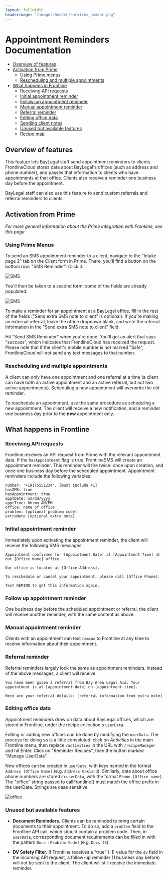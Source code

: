 ```yaml
---
layout: fullwidth
headerimage: "/images/header/services_header.png"
---
```


# Appointment Reminders Documentation

* [Overview of features](#overview-of-features)
* [Activation from Prime](#activation-from-prime)
    * [Using Prime menus](#using-prime-menus)
    * [Rescheduling and multiple appointments](#rescheduling-and-multiple-appointments)
* [What happens in Frontline](#what-happens-in-frontline)
    * [Receiving API requests](#receving-api-requests)
    * [Initial appointment reminder](#initial-appointment-reminder)
    * [Follow-up appointment reminder](#follow-up-appointment-reminder)
    * [Manual appointment reminder](#manual-appointment-reminder)
    * [Referral reminder](#referral-reminders)
    * [Editing office data](#editing-office-data)
    * [Sending client notes](#sending-client-notes)
    * [Unused but available features](#unused-but-available-features)
    * [Recipe map](#recipe-map)

## Overview of features
This feature lets BayLegal staff send appointment reminders to clients. FrontlineCloud stores data about BayLegal's offices (such as address and phone number), and passes that information to clients who have appointments at that office. Clients also receive a reminder one business day before the appointment. 

BayLegal staff can also use this feature to send custom referrals and referral reminders to clients. 

## Activation from Prime
*For more general information about the Prime integration with Frontline, see this page*

### Using Prime Menus

To send an SMS appointment reminder to a client, navigate to the "Intake page 2" tab on the Client form in Prime. There, you'll find a button on the bottom row: "SMS Reminder". Click it.

![SMS]({{site.baseurl}}/images/baylegal/baylegal_smsreminder1.jpg)

You'll then be taken to a second form; some of the fields are already populated.

![SMS]({{site.baseurl}}/images/baylegal/baylegal_smsreminder2.jpg)

To make a reminder for an appointment at a BayLegal office, fill in the rest of the fields ("Send extra SMS note to client" is optional). If you're making an external referral, leave the office dropdown blank, and write the referral information in the "Send extra SMS note to client" field.

Hit "Send SMS Reminder" when you're done. You'll get an alert that says "success", which indicates that FrontlineCloud has received the request. Please note that if the client's mobile number is not marked "Safe", FrontlineCloud will not send any text messages to that number.

### Rescheduling and multiple appointments
A client can only have one appointment and one referral at a time (a client can have both an active appointment and an active referral, but not two active appointments). Scheduling a new appointment will overwrite the old reminder.

To reschedule an appointment, use the same procedure as scheduling a new appointment. The client will receive a new notification, and a reminder one business day prior to the **new** appointment only.

## What happens in Frontline

### Receiving API requests
Frontline receives an API request from Prime with the relevant appointment data. If the `hasAppointment` flag is true, FrontlineSMS will create an appointment reminder. This reminder will fire twice: once upon creation, and once one business day before the scheduled appointment. Appointment reminders include the following variables:

```
number: '+19175551234', [must include +1]
hasSMS: true
hasAppointment: true
apptDate: mm/dd/yyyy
apptTime: hh:mm AM/PM
office: name of office
problem: [optional problem code]
extraNote [optional extra note]
```

### Initial appointment reminder
Immediately upon activating the appointment reminder, the client will receive the following SMS messages:

`Appointment confirmed for [Appointment Date] at [Appointment Time] at our [Office Name] office.`

`Our office is located at [Office Address].`

`To reschedule or cancel your appointment, please call [Office Phone].`

`Text REMIND to get this information again.`

### Follow up appointment reminder
One business day before the scheduled appointment or referral, the client will receive another reminder, with the same content as above.

### Manual appointment reminder
Clients with an appointment can text `remind` to Frontline at any time to receive information about their appointment. 

### Referral reminder
Referral reminders largely look the same as appointment reminders. Instead of the above messages, a client will receive:

`You have been given a referral from Bay Area Legal Aid. Your appointment is at [appointment date] on [appointment time].`

`Here are your referral details: [referral information from extra note]`

### Editing office data
Appointment reminders draw on data about BayLegal offices, which are stored in Frontline, under the recipe collection's `userData`. 

Editing or adding new offices can be done by modifying the `userData`. The process for doing so is a little convoluted: click on *Activities* in the main Frontline menu, then replace `/activities` in the URL with `/recipeManager` and hit Enter. Click on "Reminder Recipes", then the button marked "Manage UserData".

New offices can be created in `userData`, with keys named in the format `Address [Office Name]` (e.g. `Address Oakland`). Similarly, data about office phone numbers are stored in `userData`, with the format `Phone [Office name]`. The "office" string passed to callFrontline() must match the office prefix in the userData. Strings are case sensitive.

![office]({{site.baseurl}}/images/baylegal/office-addresses.png)

### Unused but available features
* **Document Reminders.** Clients can be reminded to bring certain documents to their appointment. To do so, add a `problem` field to the Frontline API call, which should contain a problem code. Then, in `userData`, corresponding document requirements can be filled in with the pattern `Docs [Problem Code]` (e.g. `Docs 43`)

* **DV Safety Filter.** If Frontline receives a "true" (-1) value for the `dv` field in the incoming API request, a follow-up reminder (1 business day before) will not be sent to the client. The client will still receive the immediate reminder.



